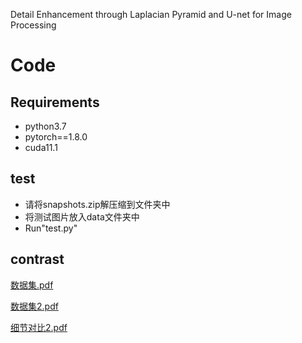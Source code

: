 Detail Enhancement through Laplacian Pyramid and U-net for Image Processing
# Code
## Requirements
- python3.7
- pytorch==1.8.0
- cuda11.1
## test
- 请将snapshots.zip解压缩到文件夹中
- 将测试图片放入data文件夹中
- Run"test.py"
## contrast
[数据集.pdf](https://github.com/Buggth/gth/files/15425635/default.pdf)


[数据集2.pdf](https://github.com/Buggth/gth/files/15425641/2.pdf)

[细节对比2.pdf](https://github.com/Buggth/gth/files/15425643/2.pdf)
